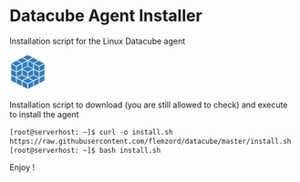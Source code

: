 # Datacube Agent Installer
Installation script for the Linux Datacube agent

![Alt text](assets/logo-datacube.png "Datacube")

Installation script to download (you are still allowed to check) and execute to install the agent

    [root@serverhost: ~]$ curl -o install.sh https://raw.githubusercontent.com/flemzord/datacube/master/install.sh
    [root@serverhost: ~]$ bash install.sh

Enjoy !
